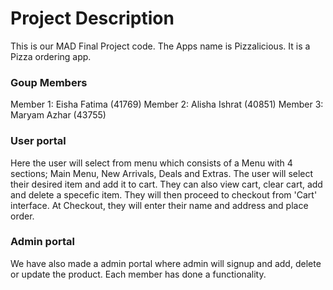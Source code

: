 # Project Description
This is our MAD Final Project code. The Apps name is Pizzalicious. It is a Pizza ordering app. 

### Goup Members
Member 1: Eisha Fatima (41769)
Member 2: Alisha Ishrat (40851)
Member 3: Maryam Azhar (43755)

### User portal
Here the user will select from menu which consists of a Menu with 4 sections; Main Menu, New Arrivals, Deals and Extras. The user will select their desired item and add it to cart. They can also view cart, clear cart, add and delete a specefic item. They will then proceed to checkout from 'Cart' interface. At Checkout, they will enter their name and address and place order. 

### Admin portal
We have also made a admin portal where admin will signup and add, delete or update the product. Each member has done a functionality. 
